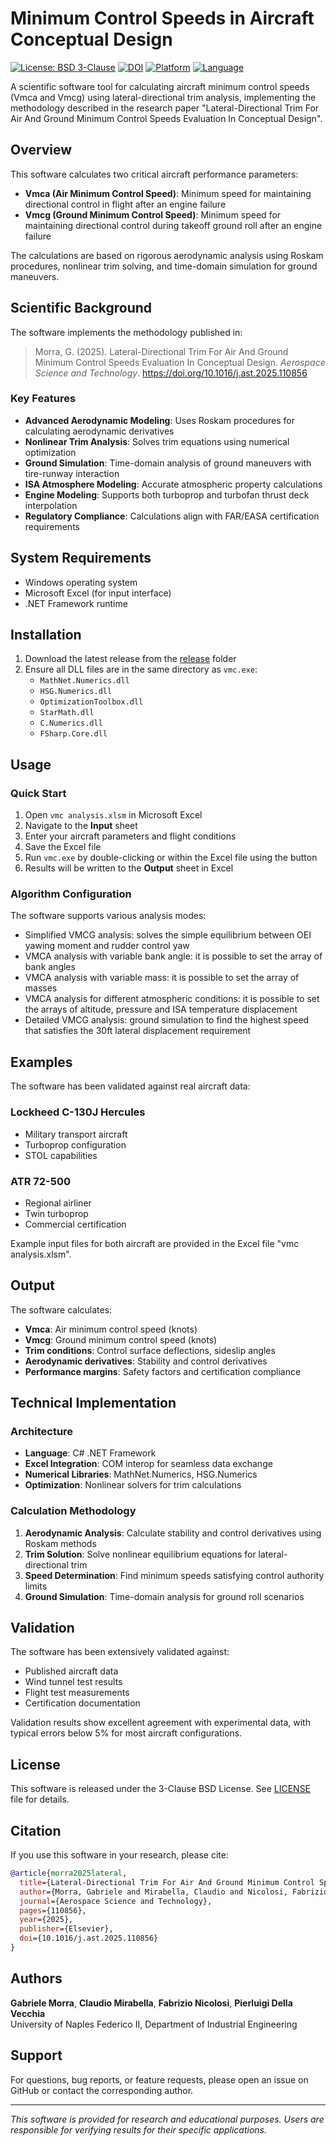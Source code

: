 # Minimum Control Speeds in Aircraft Conceptual Design

[![License: BSD 3-Clause](https://img.shields.io/badge/License-BSD%203--Clause-blue.svg)](https://opensource.org/licenses/BSD-3-Clause)
[![DOI](https://img.shields.io/badge/DOI-10.1016%2Fj.ast.2025.110856-blue)](https://doi.org/10.1016/j.ast.2025.110856)
[![Platform](https://img.shields.io/badge/Platform-Windows%20|%20Linux%20|%20macOS-lightgrey)](https://dotnet.microsoft.com/)
[![Language](https://img.shields.io/badge/Language-C%23-239120)](https://docs.microsoft.com/en-us/dotnet/csharp/)


A scientific software tool for calculating aircraft minimum control speeds (Vmca and Vmcg) using lateral-directional trim analysis, implementing the methodology described in the research paper "Lateral-Directional Trim For Air And Ground Minimum Control Speeds Evaluation In Conceptual Design".

## Overview

This software calculates two critical aircraft performance parameters:
- **Vmca (Air Minimum Control Speed)**: Minimum speed for maintaining directional control in flight after an engine failure
- **Vmcg (Ground Minimum Control Speed)**: Minimum speed for maintaining directional control during takeoff ground roll after an engine failure

The calculations are based on rigorous aerodynamic analysis using Roskam procedures, nonlinear trim solving, and time-domain simulation for ground maneuvers.

## Scientific Background

The software implements the methodology published in:
> Morra, G. (2025). Lateral-Directional Trim For Air And Ground Minimum Control Speeds Evaluation In Conceptual Design. *Aerospace Science and Technology*. https://doi.org/10.1016/j.ast.2025.110856

### Key Features

- **Advanced Aerodynamic Modeling**: Uses Roskam procedures for calculating aerodynamic derivatives
- **Nonlinear Trim Analysis**: Solves trim equations using numerical optimization
- **Ground Simulation**: Time-domain analysis of ground maneuvers with tire-runway interaction
- **ISA Atmosphere Modeling**: Accurate atmospheric property calculations
- **Engine Modeling**: Supports both turboprop and turbofan thrust deck interpolation
- **Regulatory Compliance**: Calculations align with FAR/EASA certification requirements

## System Requirements

- Windows operating system
- Microsoft Excel (for input interface)
- .NET Framework runtime

## Installation

1. Download the latest release from the [release](release) folder
2. Ensure all DLL files are in the same directory as `vmc.exe`:
   - `MathNet.Numerics.dll`
   - `HSG.Numerics.dll`
   - `OptimizationToolbox.dll`
   - `StarMath.dll`
   - `C.Numerics.dll`
   - `FSharp.Core.dll`

## Usage

### Quick Start

1. Open `vmc analysis.xlsm` in Microsoft Excel
2. Navigate to the **Input** sheet
3. Enter your aircraft parameters and flight conditions
4. Save the Excel file
5. Run `vmc.exe` by double-clicking or within the Excel file using the button
6. Results will be written to the **Output** sheet in Excel

### Algorithm Configuration

The software supports various analysis modes:
- Simplified VMCG analysis: solves the simple equilibrium between OEI yawing moment and rudder control yaw
- VMCA analysis with variable bank angle: it is possible to set the array of bank angles
- VMCA analysis with variable mass: it is possible to set the array of masses
- VMCA analysis for different atmospheric conditions: it is possible to set the arrays of altitude, pressure and ISA temperature displacement
- Detailed VMCG analysis: ground simulation to find the highest speed that satisfies the 30ft lateral displacement requirement  

## Examples

The software has been validated against real aircraft data:

### Lockheed C-130J Hercules
- Military transport aircraft
- Turboprop configuration
- STOL capabilities

### ATR 72-500
- Regional airliner
- Twin turboprop
- Commercial certification

Example input files for both aircraft are provided in the Excel file "vmc analysis.xlsm".

## Output

The software calculates:
- **Vmca**: Air minimum control speed (knots)
- **Vmcg**: Ground minimum control speed (knots)
- **Trim conditions**: Control surface deflections, sideslip angles
- **Aerodynamic derivatives**: Stability and control derivatives
- **Performance margins**: Safety factors and certification compliance

## Technical Implementation

### Architecture
- **Language**: C# .NET Framework
- **Excel Integration**: COM interop for seamless data exchange
- **Numerical Libraries**: MathNet.Numerics, HSG.Numerics
- **Optimization**: Nonlinear solvers for trim calculations

### Calculation Methodology
1. **Aerodynamic Analysis**: Calculate stability and control derivatives using Roskam methods
2. **Trim Solution**: Solve nonlinear equilibrium equations for lateral-directional trim
3. **Speed Determination**: Find minimum speeds satisfying control authority limits
4. **Ground Simulation**: Time-domain analysis for ground roll scenarios

## Validation

The software has been extensively validated against:
- Published aircraft data
- Wind tunnel test results  
- Flight test measurements
- Certification documentation

Validation results show excellent agreement with experimental data, with typical errors below 5% for most aircraft configurations.

## License

This software is released under the 3-Clause BSD License. See [LICENSE](LICENSE) file for details.

## Citation

If you use this software in your research, please cite:

```bibtex
@article{morra2025lateral,
  title={Lateral-Directional Trim For Air And Ground Minimum Control Speeds Evaluation In Conceptual Design},
  author={Morra, Gabriele and Mirabella, Claudio and Nicolosi, Fabrizio and Della Vecchia, Pierluigi},
  journal={Aerospace Science and Technology},
  pages={110856},
  year={2025},
  publisher={Elsevier},
  doi={10.1016/j.ast.2025.110856}
}
```

## Authors

**Gabriele Morra**, **Claudio Mirabella**, **Fabrizio Nicolosi**, **Pierluigi Della Vecchia**  
University of Naples Federico II, Department of Industrial Engineering

## Support

For questions, bug reports, or feature requests, please open an issue on GitHub or contact the corresponding author.

---

*This software is provided for research and educational purposes. Users are responsible for verifying results for their specific applications.*
